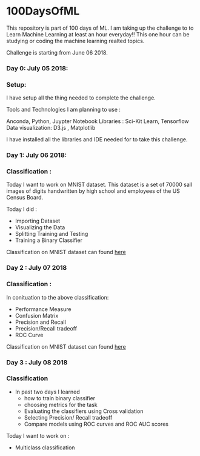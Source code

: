 # 100DaysOfML
This repository is part of 100 days of ML. I am taking up the challenge to to Learn Machine Learning at least an hour everyday!!
This one hour can be studying or coding the machine learning realted topics.

Challenge is starting from June 06 2018.

### Day 0: July 05 2018: 

### Setup:
I have setup all the thing needed to complete the challenge. 

Tools and Technologies I am planning to use : 

Anconda, Python, Juypter Notebook
Libraries : Sci-Kit Learn, Tensorflow
Data visualization: D3.js , Matplotlib

I have installed all the libraries and IDE needed for to take this challenge.


### Day 1: July 06 2018: 

### Classification :
 Today I want to work on MNIST dataset. This dataset is a set of 70000 sall images of digits handwritten by high school and employees of the US Census Board. 

Today I did :
* Importing Dataset
* Visualizing the Data
* Splitting Training and Testing 
* Training a Binary Classifier

Classification on MNIST dataset can found [here](https://github.com/rohith28/Classification)

### Day 2 : July 07 2018

### Classification :
In conituation to the above classification:

* Performance Measure 
* Confusion Matrix
* Precision and Recall
* Precision/Recall tradeoff
* ROC Curve


Classification on MNIST dataset can found [here](https://github.com/rohith28/Classification)

### Day 3 : July 08 2018
### Classification

* In past two days I learned 
  * how to train binary classifier
  * choosing metrics for the task
  * Evaluating the classifiers using Cross validation
  * Selecting Precision/ Recall tradeoff
  * Compare models using ROC curves and ROC AUC scores

Today I want to work on :
* Multiclass classification
